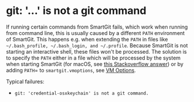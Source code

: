 # git: '...' is not a git command

If running certain commands from SmartGit fails, which work when running from command line, this is usually caused by a different `PATH` environment of SmartGit.
This happens e.g. when extending the `PATH` in files like `~/.bash_profile, ~/.bash_login, and ~/.profile`.
Because SmartGit is not starting an interactive shell, these files won't be processed.
The solution is to specify the `PATH` either in a file which will be processed by the system when starting SmartGit (for macOS, see [this Stackoverflow answer](https://stackoverflow.com/a/3756686)) or by adding `PATH`= to `smartgit.vmoptions`, see [VM Options](../../Manual/GUI/AdvancedSettings/VM-options.md).

Typical failures:

-   `git: 'credential-osxkeychain' is not a git command.`
